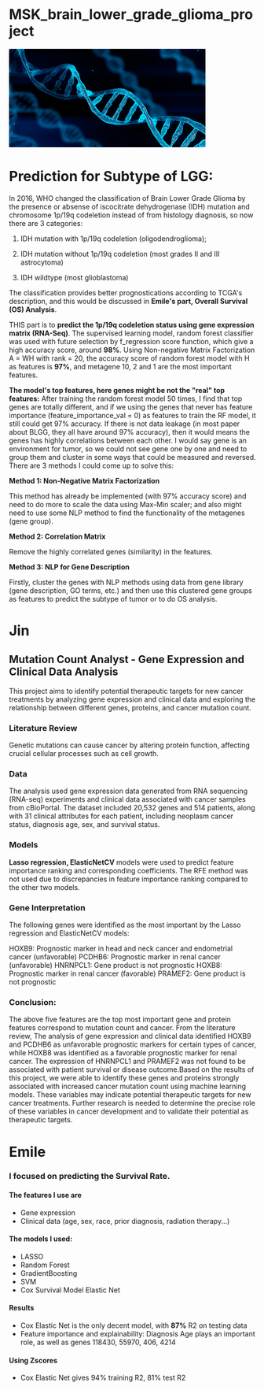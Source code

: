 # MSK_brain_lower_grade_glioma_project

<img src="images/dna_repo.jpg" width="400" height="200"/>


# Prediction for Subtype of LGG: 

In 2016, WHO changed the classification of Brain Lower Grade Glioma by the presence or absense of iscocitrate dehydrogenase (IDH) mutation and chromosome 1p/19q codeletion instead of from histology diagnosis, so now there are 3 categories: 

1) IDH mutation with 1p/19q codeletion (oligodendroglioma); 

2) IDH mutation without 1p/19q codeletion (most grades II and III astrocytoma)

3) IDH wildtype (most glioblastoma)

The classification provides better prognostications according to TCGA's description, and this would be discussed in **Emile's part, Overall Survival (OS) Analysis**.

THIS part is to **predict the 1p/19q codeletion status using gene expression matrix (RNA-Seq)**. The supervised learning model, random forest classifier was used with future selection by f_regression score function, which give a high accuracy score, around **98%**. Using Non-negative Matrix Factorization A = WH with rank = 20, the accuracy score of random forest model with H as features is **97%**, and metagene 10, 2 and 1 are the most important features.

**The model's top features, here genes might be not the "real" top features:**
After training the random forest model 50 times, I find that top genes are totally different, and if we using the genes that never has feature importance (feature_importance_val = 0) as features to train the RF model, it still could get 97% accuracy. If there is not data leakage (in most paper about BLGG, they all have around 97% accuracy), then it would means the genes has highly correlations between each other. I would say gene is an environment for tumor, so we could not see gene one by one and need to group them and cluster in some ways that could be measured and reversed. There are 3 methods I could come up to solve this: 

**Method 1: Non-Negative Matrix Factorization**

This method has already be implemented (with 97% accuracy score) and need to do more to scale the data using Max-Min scaler; and also might need to use some NLP method to find the functionality of the metagenes (gene group). 

**Method 2: Correlation Matrix** 

Remove the highly correlated genes (similarity) in the features. 

**Method 3: NLP for Gene Description** 

Firstly, cluster the genes with NLP methods using data from gene library (gene description, GO terms, etc.) and then use this clustered gene groups as features to predict the subtype of tumor or to do OS analysis.



# Jin

## **Mutation Count Analyst** - Gene Expression and Clinical Data Analysis

This project aims to identify potential therapeutic targets for new cancer treatments by analyzing gene expression and clinical data and exploring the relationship between different genes, proteins, and cancer mutation count.

### Literature Review
Genetic mutations can cause cancer by altering protein function, affecting crucial cellular processes such as cell growth.

### Data
The analysis used gene expression data generated from RNA sequencing (RNA-seq) experiments and clinical data associated with cancer samples from cBioPortal. The dataset included 20,532 genes and 514 patients, along with 31 clinical attributes for each patient, including neoplasm cancer status, diagnosis age, sex, and survival status.

### Models
**Lasso regression, ElasticNetCV** models were used to predict feature importance ranking and corresponding coefficients. The RFE method was not used due to discrepancies in feature importance ranking compared to the other two models.

### Gene Interpretation
The following genes were identified as the most important by the Lasso regression and ElasticNetCV models:

HOXB9: Prognostic marker in head and neck cancer and endometrial cancer (unfavorable)
PCDHB6: Prognostic marker in renal cancer (unfavorable)
HNRNPCL1: Gene product is not prognostic
HOXB8: Prognostic marker in renal cancer (favorable)
PRAMEF2: Gene product is not prognostic

### Conclusion: 
The above five features are the top most important gene and protein features correspond to mutation count and cancer. From the literature review, The analysis of gene expression and clinical data identified HOXB9 and PCDHB6 as unfavorable prognostic markers for certain types of cancer, while HOXB8 was identified as a favorable prognostic marker for renal cancer. The expression of HNRNPCL1 and PRAMEF2 was not found to be associated with patient survival or disease outcome.Based on the results of this project, we were able to identify these genes and proteins strongly associated with increased cancer mutation count using machine learning models. These variables may indicate potential therapeutic targets for new cancer treatments. Further research is needed to determine the precise role of these variables in cancer development and to validate their potential as therapeutic targets. 

# Emile

### I focused on predicting the **Survival Rate**. 

#### The features I use are
- Gene expression
- Clinical data (age, sex, race, prior diagnosis, radiation therapy...)

#### The models I used:

- LASSO
- Random Forest
- GradientBoosting
- SVM
- Cox Survival Model Elastic Net

#### Results
- Cox Elastic Net is the only decent model, with **87%** R2 on testing data
- Feature importance and explainability: Diagnosis Age plays an important role, as well as genes 118430, 55970, 406, 4214

#### Using Zscores

- Cox Elastic Net gives 94% training R2, 81% test R2
